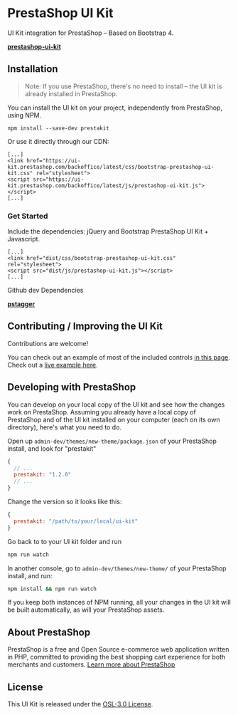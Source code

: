 # PrestaShop UI Kit

UI Kit integration for PrestaShop – Based on Bootstrap 4.

**[prestashop-ui-kit](http://build.prestashop.com/prestashop-ui-kit/)**

## Installation

> Note: If you use PrestaShop, there's no need to install – the UI kit is already installed in PrestaShop.

You can install the UI kit on your project, independently from PrestaShop, using NPM.

```
npm install --save-dev prestakit
```

Or use it directly through our CDN:

```
[...]
<link href="https://ui-kit.prestashop.com/backoffice/latest/css/bootstrap-prestashop-ui-kit.css" rel="stylesheet">
<script src="https://ui-kit.prestashop.com/backoffice/latest/js/prestashop-ui-kit.js"></script>
[...]
```

### Get Started

Include the dependencies: jQuery and Bootstrap PrestaShop UI Kit + Javascript.

```
[...]
<link href="dist/css/bootstrap-prestashop-ui-kit.css" rel="stylesheet">
<script src="dist/js/prestashop-ui-kit.js"></script>
[...]
```

Github dev Dependencies

**[pstagger](https://github.com/PrestaShop/pstagger)**

## Contributing / Improving the UI Kit

Contributions are welcome!

You can check out an example of most of the included controls [in this page](/index.html). Check out a [live example here](https://cdn.rawgit.com/PrestaShop/prestashop-ui-kit/master/index.html).

## Developing with PrestaShop

You can develop on your local copy of the UI kit and see how the changes work on PrestaShop.
Assuming you already have a local copy of PrestaShop and of the UI kit installed on your computer (each on its own directory), here's what you need to do.

Open up `admin-dev/themes/new-theme/package.json` of your PrestaShop install, and look for "prestakit"

```js
{
  // ...
  prestakit: "1.2.0"
  // ...
}
```

Change the version so it looks like this:

```js
{
  prestakit: "/path/to/your/local/ui-kit"
}
```

Go back to to your UI kit folder and run

```bash
npm run watch
```

In another console, go to `admin-dev/themes/new-theme/` of your PrestaShop install, and run:

```bash
npm install && npm run watch
```

If you keep both instances of NPM running, all your changes in the UI kit will be built automatically, as will your PrestaShop assets.

## About PrestaShop

PrestaShop is a free and Open Source e-commerce web application written in PHP, committed to providing the best shopping cart experience for both merchants and customers. [Learn more about PrestaShop](http://www.prestashop.com)

## License

This UI Kit is released under the [OSL-3.0 License](https://opensource.org/licenses/OSL-3.0).
